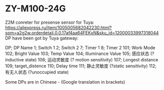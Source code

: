# ZY-M100-24G
Z2M conreter for presense sensor for Tuya:
https://aliexpress.ru/item/1005005682042230.html?spm=a2g2w.orderdetail.0.0.17af4aa64FEKxN&sku_id=12000033997318044
DP have been got by Tuya gateway:

DP; DP Name
1; Switch 1
2; Switch 2
7; Timer 1
8; Timer 2
101; Work Mode
102; Bright Value
103; Temp Value
104; Illuminance Value
105; 感应状态 (? inductive state)
106; 运动灵敏度 (? motion sensitivity)
107; Longest distance
109; target_distence
110; Delay time
111; 静止灵敏度 (?static sensitivity)
112; 有无人状态 (?unoccupied state)

Some DPs are in Chinese - (Google translation in brackets)
